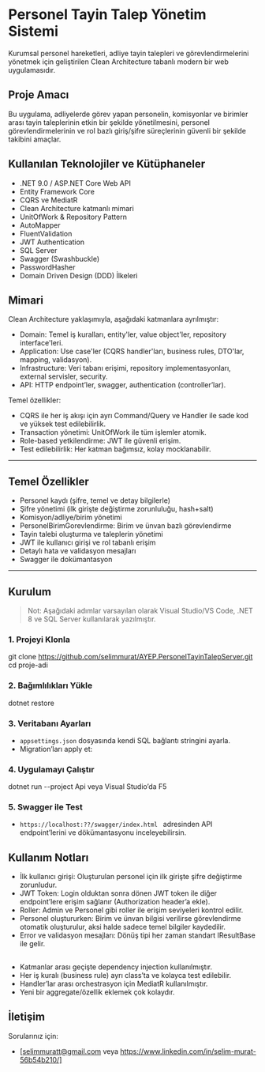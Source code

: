 # Personel Tayin Talep Yönetim Sistemi

Kurumsal personel hareketleri, adliye tayin talepleri ve görevlendirmelerini yönetmek için geliştirilen Clean Architecture tabanlı modern bir web uygulamasıdır.


## Proje Amacı

Bu uygulama, adliyelerde görev yapan personelin, komisyonlar ve birimler arası tayin taleplerinin etkin bir şekilde yönetilmesini, personel görevlendirmelerinin ve rol bazlı giriş/şifre süreçlerinin güvenli bir şekilde takibini amaçlar.


## Kullanılan Teknolojiler ve Kütüphaneler

- .NET 9.0 / ASP.NET Core Web API  
- Entity Framework Core  
- CQRS ve MediatR  
- Clean Architecture katmanlı mimari 
- UnitOfWork & Repository Pattern  
- AutoMapper  
- FluentValidation  
- JWT Authentication  
- SQL Server  
- Swagger (Swashbuckle)  
- PasswordHasher  
- Domain Driven Design (DDD) İlkeleri


## Mimari

Clean Architecture yaklaşımıyla, aşağıdaki katmanlara ayrılmıştır:

- Domain: Temel iş kuralları, entity'ler, value object'ler, repository interface'leri.
- Application: Use case'ler (CQRS handler'ları, business rules, DTO'lar, mapping, validasyon).
- Infrastructure: Veri tabanı erişimi, repository implementasyonları, external servisler, security.
- API: HTTP endpoint’ler, swagger, authentication (controller’lar).

Temel özellikler:
- CQRS ile her iş akışı için ayrı Command/Query ve Handler ile sade kod ve yüksek test edilebilirlik.
- Transaction yönetimi: UnitOfWork ile tüm işlemler atomik.
- Role-based yetkilendirme: JWT ile güvenli erişim.
- Test edilebilirlik: Her katman bağımsız, kolay mocklanabilir.

---

## Temel Özellikler

- Personel kaydı (şifre, temel ve detay bilgilerle)
- Şifre yönetimi (ilk girişte değiştirme zorunluluğu, hash+salt)
- Komisyon/adliye/birim yönetimi
- PersonelBirimGorevlendirme: Birim ve ünvan bazlı görevlendirme
- Tayin talebi oluşturma ve taleplerin yönetimi
- JWT ile kullanıcı girişi ve rol tabanlı erişim
- Detaylı hata ve validasyon mesajları
- Swagger ile dokümantasyon

---

## Kurulum

> Not: Aşağıdaki adımlar varsayılan olarak Visual Studio/VS Code, .NET 8 ve SQL Server kullanılarak yazılmıştır.

### 1. Projeyi Klonla

git clone https://github.com/selimmurat/AYEP.PersonelTayinTalepServer.git
cd proje-adi

### 2. Bağımlılıkları Yükle

dotnet restore

### 3. Veritabanı Ayarları

- `appsettings.json` dosyasında kendi SQL bağlantı stringini ayarla.
- Migration’ları apply et:

### 4. Uygulamayı Çalıştır

dotnet run --project Api
veya Visual Studio’da F5

### 5. Swagger ile Test

- `https://localhost:??/swagger/index.html ` adresinden API endpoint’lerini ve dökümantasyonu inceleyebilirsin.

## Kullanım Notları

- İlk kullanıcı girişi: Oluşturulan personel için ilk girişte şifre değiştirme zorunludur.
- JWT Token: Login olduktan sonra dönen JWT token ile diğer endpoint’lere erişim sağlanır (Authorization header’a ekle).
- Roller: Admin ve Personel gibi roller ile erişim seviyeleri kontrol edilir.
- Personel oluştururken: Birim ve ünvan bilgisi verilirse görevlendirme otomatik oluşturulur, aksi halde sadece temel bilgiler kaydedilir.
- Error ve validasyon mesajları: Dönüş tipi her zaman standart IResultBase ile gelir.

## 

- Katmanlar arası geçişte dependency injection kullanılmıştır.
- Her iş kuralı (business rule) ayrı class’ta ve kolayca test edilebilir.
- Handler’lar arası orchestrasyon için MediatR kullanılmıştır.
- Yeni bir aggregate/özellik eklemek çok kolaydır.

## İletişim

Sorularınız için:  
- [selimmuratt@gmail.com veya https://www.linkedin.com/in/selim-murat-56b54b210/]
